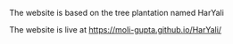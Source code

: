 The website is based on the tree plantation named
HarYali

The website is live at 
https://moli-gupta.github.io/HarYali/
